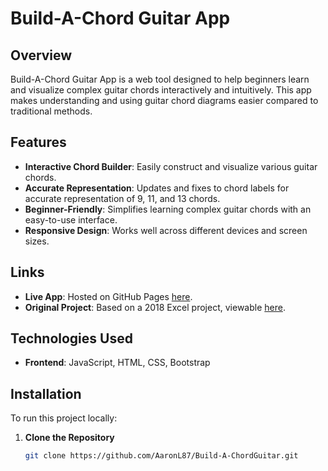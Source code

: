 # Build-A-Chord Guitar App

## Overview

Build-A-Chord Guitar App is a web tool designed to help beginners learn and visualize complex guitar chords interactively and intuitively. This app makes understanding and using guitar chord diagrams easier compared to traditional methods.

## Features

- **Interactive Chord Builder**: Easily construct and visualize various guitar chords.
- **Accurate Representation**: Updates and fixes to chord labels for accurate representation of 9, 11, and 13 chords.
- **Beginner-Friendly**: Simplifies learning complex guitar chords with an easy-to-use interface.
- **Responsive Design**: Works well across different devices and screen sizes.

## Links

- **Live App**: Hosted on GitHub Pages [here](https://AaronLiftig.github.io/AaronLiftig.Build-A-ChordGuitar.io/).
- **Original Project**: Based on a 2018 Excel project, viewable [here](https://docs.google.com/spreadsheets/d/1sfWmnnegRTWOyKYqtyJ4zkp7vByrmPMrsCeubvCgsXs/edit?usp=sharing).

## Technologies Used

- **Frontend**: JavaScript, HTML, CSS, Bootstrap

## Installation

To run this project locally:

1. **Clone the Repository**
   ```bash
   git clone https://github.com/AaronL87/Build-A-ChordGuitar.git
